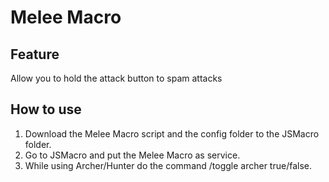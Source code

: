 # Melee Macro
## Feature
Allow you to hold the attack button to spam attacks
## How to use
1. Download the Melee Macro script and the config folder to the JSMacro folder.
2. Go to JSMacro and put the Melee Macro as service.
3. While using Archer/Hunter do the command /toggle archer true/false.
